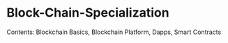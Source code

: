 # Block-Chain-Specialization
Contents: Blockchain Basics, Blockchain Platform, Dapps, Smart Contracts
